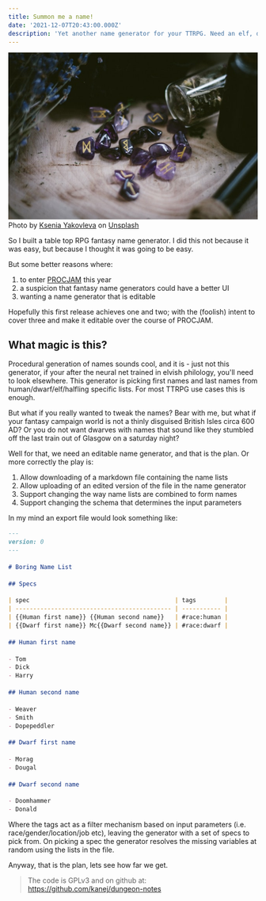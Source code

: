 ```yaml
---
title: Summon me a name!
date: '2021-12-07T20:43:00.000Z'
description: 'Yet another name generator for your TTRPG. Need an elf, dwarf, human or halfling name - it is just an infernal invocation away ...'
---
```


![Summoning Runes](./ksenia-yakovleva-cBkHr5RuooA-unsplash.jpg 'Summoning Runes')
Photo by <a href="https://unsplash.com/@ksyfffka07?utm_source=unsplash&utm_medium=referral&utm_content=creditCopyText">Ksenia Yakovleva</a> on <a href="https://unsplash.com/s/photos/witch?utm_source=unsplash&utm_medium=referral&utm_content=creditCopyText">Unsplash</a>

So I built a table top RPG fantasy name generator. I did this not because it was easy, but because I thought it was going to be easy.

But some better reasons where:

1. to enter [PROCJAM](https://www.procjam.com/) this year
2. a suspicion that fantasy name generators could have a better UI
3. wanting a name generator that is editable

Hopefully this first release achieves one and two; with the (foolish) intent to cover three and make it editable over the course of PROCJAM.

## What magic is this?

Procedural generation of names sounds cool, and it is - just not this generator, if your after the neural net trained in elvish philology, you'll need to look elsewhere. This generator is picking first names and last names from human/dwarf/elf/halfling specific lists. For most TTRPG use cases this is enough.

But what if you really wanted to tweak the names? Bear with me, but what if your fantasy campaign world is not a thinly disguised British Isles circa 600 AD? Or you do not want dwarves with names that sound like they stumbled off the last train out of Glasgow on a saturday night?

Well for that, we need an editable name generator, and that is the plan. Or more correctly the play is:

1. Allow downloading of a markdown file containing the name lists
2. Allow uploading of an edited version of the file in the name generator
3. Support changing the way name lists are combined to form names
4. Support changing the schema that determines the input parameters

In my mind an export file would look something like:

```markdown
---
version: 0
---

# Boring Name List

## Specs

| spec                                         | tags        |
| -------------------------------------------- | ----------- |
| {{Human first name}} {{Human second name}}   | #race:human |
| {{Dwarf first name}} Mc{{Dwarf second name}} | #race:dwarf |

## Human first name

- Tom
- Dick
- Harry

## Human second name

- Weaver
- Smith
- Dopepeddler

## Dwarf first name

- Morag
- Dougal

## Dwarf second name

- Doomhammer
- Donald
```

Where the tags act as a filter mechanism based on input parameters (i.e. race/gender/location/job etc), leaving the generator with a set of specs to pick from. On picking a spec the generator resolves the missing variables at random using the lists in the file.

Anyway, that is the plan, lets see how far we get.

> The code is GPLv3 and on github at: https://github.com/kanej/dungeon-notes
